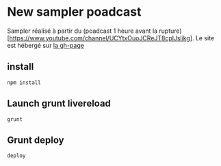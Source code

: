 # New sampler poadcast
Sampler réalisé à partir du (poadcast 1 heure avant la rupture)[https://www.youtube.com/channel/UCYtxOuoJCReJT8cplJslikg]. Le site est hébergé sur [la gh-page](https://batgithub.github.io/1HALR-sampler/)

## install
`npm install`

## Launch grunt livereload
`grunt`

## Grunt deploy
`deploy`
